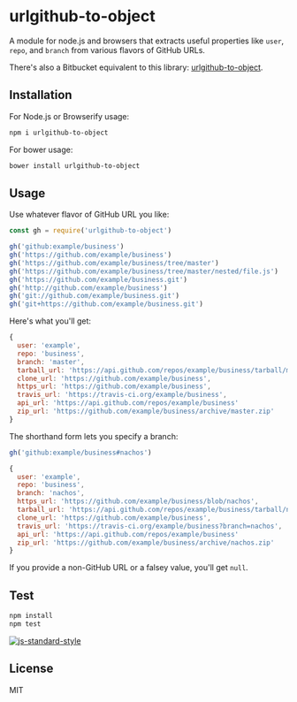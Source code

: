 # urlgithub-to-object

A module for node.js and browsers that extracts useful properties like `user`,
`repo`, and `branch` from various flavors of GitHub URLs.

There's also a Bitbucket equivalent to this library: [urlgithub-to-object](https://github.com/leiz95/urlgithub-to-object.git).


## Installation

For Node.js or Browserify usage:

```sh
npm i urlgithub-to-object
```

For bower usage:

```sh
bower install urlgithub-to-object
```

## Usage

Use whatever flavor of GitHub URL you like:

```js
const gh = require('urlgithub-to-object')

gh('github:example/business')
gh('https://github.com/example/business')
gh('https://github.com/example/business/tree/master')
gh('https://github.com/example/business/tree/master/nested/file.js')
gh('https://github.com/example/business.git')
gh('http://github.com/example/business')
gh('git://github.com/example/business.git')
gh('git+https://github.com/example/business.git')
```

Here's what you'll get:

```js
{
  user: 'example',
  repo: 'business',
  branch: 'master',
  tarball_url: 'https://api.github.com/repos/example/business/tarball/master',
  clone_url: 'https://github.com/example/business',
  https_url: 'https://github.com/example/business',
  travis_url: 'https://travis-ci.org/example/business',
  api_url: 'https://api.github.com/repos/example/business'
  zip_url: 'https://github.com/example/business/archive/master.zip'
}
```

The shorthand form lets you specify a branch:

```js
gh('github:example/business#nachos')
```

```js
{
  user: 'example',
  repo: 'business',
  branch: 'nachos',
  https_url: 'https://github.com/example/business/blob/nachos',
  tarball_url: 'https://api.github.com/repos/example/business/tarball/nachos',
  clone_url: 'https://github.com/example/business',
  travis_url: 'https://travis-ci.org/example/business?branch=nachos',
  api_url: 'https://api.github.com/repos/example/business'
  zip_url: 'https://github.com/example/business/archive/nachos.zip'
}
```

If you provide a non-GitHub URL or a falsey value, you'll get `null`.


## Test

```sh
npm install
npm test
```

[![js-standard-style](https://cdn.rawgit.com/feross/standard/master/badge.svg)](https://github.com/feross/standard)

## License

MIT
